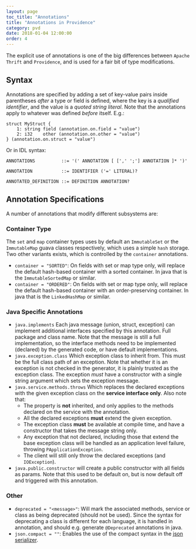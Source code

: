 ```yaml
---
layout: page
toc_title: "Annotations"
title: "Annotations in Providence"
category: pvd
date: 2018-01-04 12:00:00
order: 4
---
```


The explicit use of annotations is one of the big differences
between `Apache Thrift` and `Providence`, and is used for a fair
bit of type modifications.

## Syntax

Annotations are specified by adding a set of key-value pairs inside
parentheses *after* a type or field is defined, where the key is a
*qualified identifier*, and the value is a *quoted string literal*.
Note that the annotations apply to whatever was defined *before* itself.
E.g.:

```thrift
struct MyStruct {
    1: string field (annotation.on.field = "value")
    2: i32    other (annotation.on.other = "value")
} (annotation.on.struct = "value")
```

Or in IDL syntax:

```
ANNOTATIONS          ::= '(' ANNOTATION [ [',' ';'] ANNOTATION ]* ')'

ANNOTATION           ::= IDENTIFIER ('=' LITERAL)?

ANNOTATED_DEFINITION ::= DEFINITION ANNOTATION?
```

## Annotation Specifications

A number of annotations that modify different subsystems are:

### Container Type

The `set` and `map` container types uses by default an `ImmutableSet` or the
`ImmutableMap` guava classes respectively, which uses a simple `hash` storage.
Two other variants exists, which is controlled by the `container` annotations.

* `container = "SORTED"`: On fields with set or map type only, will replace the
  default hash-based container with a sorted container. In java that is the
  `ImmutableSortedMap` or similar.
* `container = "ORDERED"`: On fields with set or map type only, will replace the
  default hash-based container with an order-preserving container. In java that
  is the `LinkedHashMap` or similar.

### Java Specific Annotations

* `java.implements` Each java message (union, struct, exception) can implement
  additional interfaces specified by this annotation. Full package and class name.
  Note that the message is still a full implementation, so the interface methods
  need to be implemented (declared) by the generated code, or have default
  implementations.
* `java.exception.class` Which exception class to inherit from. This must be the
  full class path of an exception. Note that whether it is an exception is not
  checked in the generator, it is plainly trusted as the exception class.
  The exception *must* have a constructor with a single string argument which
  sets the exception message.
* `java.service.methods.throws` Which replaces the declared exceptions with the
  given exception class on the **service interface only**. Also note that:
    - The property is **not** inherited, and only applies to the methods declared on
      the service with the annotation.
    - All the declared exceptions **must** extend the given exception.
    - The exception class **must** be available at compile time, and have a
      constructor that takes the message string only.
    - Any exception that not declared, including those that extend the base exception
      class will be handled as an application level failure, throwing
      `PApplicationException`.
    - The client will still only throw the declared exceptions (and `IOException`).
* `java.public.constructor` will create a public constructor with all fields as
  params. Note that this used to be default on, but is now default off and triggered
  with this annotation.

### Other

- `deprecated = "<message>"`: Will mark the associated methods, service or class as
  being deprecated (should not be used). Since the syntax for deprecating a class
  is different for each language, it is handled in annotation, and should e.g.
  generate `@Deprecated` annotations in java.
- `json.compact = ""`: Enables the use of the compact syntax in the
  [json serializer](../dev/serializer-json.html).



